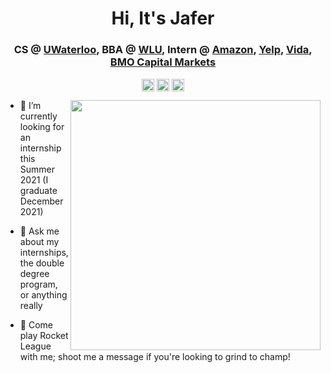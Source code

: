 <h1 align="center">Hi, It's Jafer</h1>
<h3 align="center">CS @ <a href=mailto:uwaterloo.ca target="blank">UWaterloo</a>, BBA @ <a href=wlu.ca target="blank">WLU</a>, Intern @ <a href=https://aws.amazon.com/step-functions target="blank">Amazon</a>, <a href=yelp.com target="blank">Yelp</a>, <a href=vida.com target="blank">Vida</a>, <a href=bmocm.com target="blank">BMO Capital Markets</a></h3>
<p align="center">
<a href=mailto:itsjafer@gmail.com target="blank"><img align="center" src=https://cdn.jsdelivr.net/npm/simple-icons@3.0.1/icons/gmail.svg alt="rahuldkjain" height="20" width="20" /></a>
<a href=https://linkedin.com/in/itsjafer target="blank"><img align="center" src=https://cdn.jsdelivr.net/npm/simple-icons@3.0.1/icons/linkedin.svg alt="rahuldkjain" height="20" width="20" /></a>
<a href=https://itsjafer.com target="blank"><img align="center" src=https://cdn.jsdelivr.net/npm/simple-icons@3.0.1/icons/googlechrome.svg alt="rahuldkjain" height="20" width="20" /></a>
</p>


<p>
  <img src="https://itsjafer.com/baby_jafer.jpeg" width="400" align="right">
  
- 👷‍ I’m currently looking for an internship this Summer 2021 (I graduate December 2021)

- 💬 Ask me about my internships, the double degree program, or anything really

- 🚙 Come play Rocket League with me; shoot me a message if you're looking to grind to champ!
</p>
